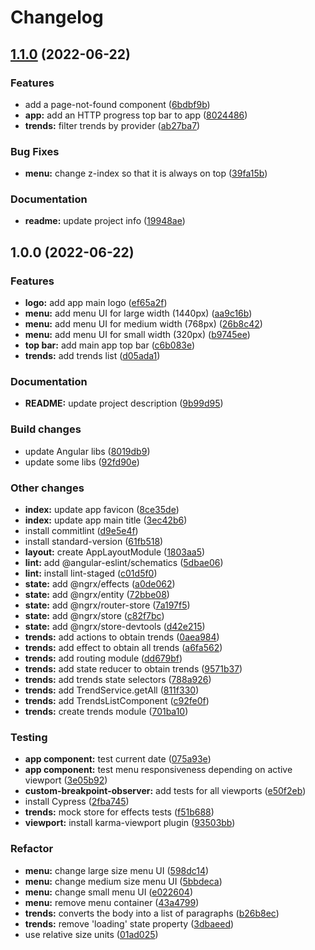 # Changelog


## [1.1.0](https://github.com/javimsevilla/avantio-frontend-js-challenge/compare/v1.0.0...v1.1.0) (2022-06-22)


### Features

* add a page-not-found component ([6bdbf9b](https://github.com/javimsevilla/avantio-frontend-js-challenge/commit/6bdbf9bb504aa2541ea67a47bdfe420a6f7b3cdc))
* **app:** add an HTTP progress top bar to app ([8024486](https://github.com/javimsevilla/avantio-frontend-js-challenge/commit/802448601948222894eaf94826d1588c657c69e0))
* **trends:** filter trends by provider ([ab27ba7](https://github.com/javimsevilla/avantio-frontend-js-challenge/commit/ab27ba75f97fd3b39ae746d763385cf5acb442ab))


### Bug Fixes

* **menu:** change z-index so that it is always on top ([39fa15b](https://github.com/javimsevilla/avantio-frontend-js-challenge/commit/39fa15b7abad122d667834802218404b718048f9))


### Documentation

* **readme:** update project info ([19948ae](https://github.com/javimsevilla/avantio-frontend-js-challenge/commit/19948ae5798124970367b3cd859c7cff98222108))

## 1.0.0 (2022-06-22)


### Features

* **logo:** add app main logo ([ef65a2f](https://github.com/javimsevilla/avantio-frontend-js-challenge/commit/ef65a2f6cd0bdb626dab35365fd77acb96bfcbed))
* **menu:** add menu UI for large width (1440px) ([aa9c16b](https://github.com/javimsevilla/avantio-frontend-js-challenge/commit/aa9c16bf28291f9cef6144851a354dc9df5d8854))
* **menu:** add menu UI for medium width (768px) ([26b8c42](https://github.com/javimsevilla/avantio-frontend-js-challenge/commit/26b8c42e56e118ad67ccfc4947240e1a176575ad))
* **menu:** add menu UI for small width (320px) ([b9745ee](https://github.com/javimsevilla/avantio-frontend-js-challenge/commit/b9745ee91bd137fd50415b7ba6be599ea0ad4729))
* **top bar:** add main app top bar ([c6b083e](https://github.com/javimsevilla/avantio-frontend-js-challenge/commit/c6b083edaf336047a5312dd52ced817fe16c4857))
* **trends:** add trends list ([d05ada1](https://github.com/javimsevilla/avantio-frontend-js-challenge/commit/d05ada151c77a0a8ea4ed66ea19c90eb75a5e5d4))


### Documentation

* **README:** update project description ([9b99d95](https://github.com/javimsevilla/avantio-frontend-js-challenge/commit/9b99d95b572a4094e928011c60325fb88fa385e7))


### Build changes

* update Angular libs ([8019db9](https://github.com/javimsevilla/avantio-frontend-js-challenge/commit/8019db9155a7d47f4849dffa6d31b4707ce7940a))
* update some libs ([92fd90e](https://github.com/javimsevilla/avantio-frontend-js-challenge/commit/92fd90e72eca9b872a2fac2afd99099f3d980fc6))


### Other changes

* **index:** update app favicon ([8ce35de](https://github.com/javimsevilla/avantio-frontend-js-challenge/commit/8ce35de1402b003e35686e9184eb120ef08b9d16))
* **index:** update app main title ([3ec42b6](https://github.com/javimsevilla/avantio-frontend-js-challenge/commit/3ec42b668ce1e78432f1c4f91db87cfcaff91c8b))
* install commitlint ([d9e5e4f](https://github.com/javimsevilla/avantio-frontend-js-challenge/commit/d9e5e4fcfda4b94013b21a1eb5ea99a508751746))
* install standard-version ([61fb518](https://github.com/javimsevilla/avantio-frontend-js-challenge/commit/61fb5189dc9d590cf07549e749a8c986d5f5ecc3))
* **layout:** create AppLayoutModule ([1803aa5](https://github.com/javimsevilla/avantio-frontend-js-challenge/commit/1803aa59cea9274ebe2162000e9b415fcdbb727f))
* **lint:** add @angular-eslint/schematics ([5dbae06](https://github.com/javimsevilla/avantio-frontend-js-challenge/commit/5dbae066a68b50174b8d95398dd820f67738437e))
* **lint:** install lint-staged ([c01d5f0](https://github.com/javimsevilla/avantio-frontend-js-challenge/commit/c01d5f0b4e2ca81d17bbcb90725a3653fd7ff5f5))
* **state:** add @ngrx/effects ([a0de062](https://github.com/javimsevilla/avantio-frontend-js-challenge/commit/a0de0620bb8732ebbf0a7c11a28778dea3eecb5e))
* **state:** add @ngrx/entity ([72bbe08](https://github.com/javimsevilla/avantio-frontend-js-challenge/commit/72bbe08d2605272360fdcfc78f6634131b31f5ed))
* **state:** add @ngrx/router-store ([7a197f5](https://github.com/javimsevilla/avantio-frontend-js-challenge/commit/7a197f502964fe6748f12b730e690f3507c90a47))
* **state:** add @ngrx/store ([c82f7bc](https://github.com/javimsevilla/avantio-frontend-js-challenge/commit/c82f7bc7fe32656e63675a2d452422c0770badbc))
* **state:** add @ngrx/store-devtools ([d42e215](https://github.com/javimsevilla/avantio-frontend-js-challenge/commit/d42e215187ff78e29fcad7932cbdb0f0e058cf16))
* **trends:** add actions to obtain trends ([0aea984](https://github.com/javimsevilla/avantio-frontend-js-challenge/commit/0aea984bed082ba6eaeddcad5aee9c1cd328f23a))
* **trends:** add effect to obtain all trends ([a6fa562](https://github.com/javimsevilla/avantio-frontend-js-challenge/commit/a6fa5623b8f532e42e151e0aa6c33a17eed983d7))
* **trends:** add routing module ([dd679bf](https://github.com/javimsevilla/avantio-frontend-js-challenge/commit/dd679bf666597d6e58fe8da97744b873f5a3673b))
* **trends:** add state reducer to obtain trends ([9571b37](https://github.com/javimsevilla/avantio-frontend-js-challenge/commit/9571b37507715897f88a772da9900ce034106980))
* **trends:** add trends state selectors ([788a926](https://github.com/javimsevilla/avantio-frontend-js-challenge/commit/788a926a6b562bfc74c232e2de0f4ee30e774633))
* **trends:** add TrendService.getAll ([811f330](https://github.com/javimsevilla/avantio-frontend-js-challenge/commit/811f330e047da24861a399fed01eb00c13be1b06))
* **trends:** add TrendsListComponent ([c92fe0f](https://github.com/javimsevilla/avantio-frontend-js-challenge/commit/c92fe0fdee7a5d1171ed42c65a11d0b90fe6b12e))
* **trends:** create trends module ([701ba10](https://github.com/javimsevilla/avantio-frontend-js-challenge/commit/701ba100aa78f9f94b3d3e7d9e2a5e9265ecfa0c))


### Testing

* **app component:** test current date ([075a93e](https://github.com/javimsevilla/avantio-frontend-js-challenge/commit/075a93e5b951957f9c973322ca9ebc139b52acfc))
* **app component:** test menu responsiveness depending on active viewport ([3e05b92](https://github.com/javimsevilla/avantio-frontend-js-challenge/commit/3e05b9262646c9160018b8fb12ec9f7e850273fe))
* **custom-breakpoint-observer:** add tests for all viewports ([e50f2eb](https://github.com/javimsevilla/avantio-frontend-js-challenge/commit/e50f2eb2e8746edb6a0a3c01db077be9073e4d63))
* install Cypress ([2fba745](https://github.com/javimsevilla/avantio-frontend-js-challenge/commit/2fba745dd5f9de862241b19f07fb31132bf27a5d))
* **trends:** mock store for effects tests ([f51b688](https://github.com/javimsevilla/avantio-frontend-js-challenge/commit/f51b688f47a78fad6938f5af9b0c7ffa589338fb))
* **viewport:** install karma-viewport plugin ([93503bb](https://github.com/javimsevilla/avantio-frontend-js-challenge/commit/93503bb855020a8a195fc362c08d0d5866aea408))


### Refactor

* **menu:** change large size menu UI ([598dc14](https://github.com/javimsevilla/avantio-frontend-js-challenge/commit/598dc145a5dcb77b30de76da22a59d4486b29bbd))
* **menu:** change medium size menu UI ([5bbdeca](https://github.com/javimsevilla/avantio-frontend-js-challenge/commit/5bbdeca4896379918288952fd5f0fdc35d49c459))
* **menu:** change small menu UI ([e022604](https://github.com/javimsevilla/avantio-frontend-js-challenge/commit/e022604a9f2253868d4ce7deedd4a89b1711f911))
* **menu:** remove menu container ([43a4799](https://github.com/javimsevilla/avantio-frontend-js-challenge/commit/43a47992230448c4804b5d3f2e8ed44c333a234b))
* **trends:** converts the body into a list of paragraphs ([b26b8ec](https://github.com/javimsevilla/avantio-frontend-js-challenge/commit/b26b8ec628dc6f273ade25462082b3e478119aaf))
* **trends:** remove 'loading' state property ([3dbaeed](https://github.com/javimsevilla/avantio-frontend-js-challenge/commit/3dbaeed9b22c68affddcbd2b9ff40e1585c432cc))
* use relative size units ([01ad025](https://github.com/javimsevilla/avantio-frontend-js-challenge/commit/01ad025da010ecdbc549eb4ec94dff6099980413))
